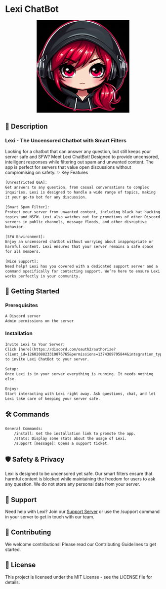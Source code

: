 # Lexi ChatBot

<p align="center">
  <img src="https://github.com/josemlwdf/media/blob/main/lexi/Lexi_Avatar.jpg" alt="Lexi Logo" width="300" height="300">
</p>

## 📝 Description

### Lexi - The Uncensored Chatbot with Smart Filters

Looking for a chatbot that can answer any question, but still keeps your server safe and SFW? Meet Lexi ChatBot! Designed to provide uncensored, intelligent responses while filtering out spam and unwanted content. The app is perfect for servers that value open discussions without compromising on safety.
✨ Key Features

    [Unrestricted Q&A]:
    Get answers to any question, from casual conversations to complex inquiries. Lexi is designed to handle a wide range of topics, making it your go-to bot for any discussion.

    [Smart Spam Filter]:
    Protect your server from unwanted content, including black hat hacking topics and NSFW. Lexi also watches out for promotions of other Discord servers in public channels, message floods, and other disruptive behavior.

    [SFW Environment]:
    Enjoy an uncensored chatbot without worrying about inappropriate or harmful content. Lexi ensures that your server remains a safe space for all members.

    [Nice Support]:
    Need help? Lexi has you covered with a dedicated support server and a command specifically for contacting support. We’re here to ensure Lexi works perfectly in your community.

## 🚀 Getting Started
### Prerequisites

    A Discord server
    Admin permissions on the server

### Installation

    Invite Lexi to Your Server:
    Click [here](https://discord.com/oauth2/authorize?client_id=1260208823310876765&permissions=1374389795844&integration_type=0&scope=bot+applications.commands) to invite Lexi ChatBot to your server.

    Setup:
    Once Lexi is in your server everything is running. It needs nothing else.

    Enjoy:
    Start interacting with Lexi right away. Ask questions, chat, and let Lexi take care of keeping your server safe.

## 🛠️ Commands

    General Commands:
        /install: Get the installation link to promote the app.
        /stats: Display some stats about the usage of Lexi.
        /support [message]: Opens a support ticket.

## 🛡️ Safety & Privacy

Lexi is designed to be uncensored yet safe. Our smart filters ensure that harmful content is blocked while maintaining the freedom for users to ask any question. We do not store any personal data from your server.

## 👥 Support

Need help with Lexi? Join our [Support Server](https://discord.gg/ywU4WbSU6B) or use the /support command in your server to get in touch with our team.

## 🤝 Contributing

We welcome contributions! Please read our Contributing Guidelines to get started.

## 📝 License

This project is licensed under the MIT License - see the LICENSE file for details.
